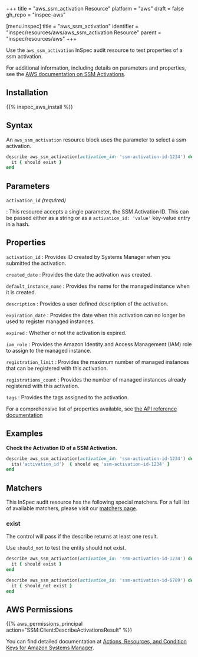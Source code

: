 +++
title = "aws_ssm_activation Resource"
platform = "aws"
draft = false
gh_repo = "inspec-aws"

[menu.inspec]
title = "aws_ssm_activation"
identifier = "inspec/resources/aws/aws_ssm_activation Resource"
parent = "inspec/resources/aws"
+++

Use the `aws_ssm_activation` InSpec audit resource to test properties of a ssm activation.

For additional information, including details on parameters and properties, see the [AWS documentation on SSM Activations](https://docs.aws.amazon.com/systems-manager/latest/userguide/activations.html).

## Installation

{{% inspec_aws_install %}}

## Syntax

 An `aws_ssm_activation` resource block uses the parameter to select a ssm activation.

```ruby
describe aws_ssm_activation(activation_id: 'ssm-activation-id-1234') do
  it { should exist }
end
```

## Parameters

`activation_id` _(required)_

: This resource accepts a single parameter, the SSM Activation ID.
  This can be passed either as a string or as a `activation_id: 'value'` key-value entry in a hash.

## Properties

`activation_id`
: Provides  ID created by Systems Manager when you submitted the activation.

`created_date`
: Provides the date the activation was created.

`default_instance_name`
: Provides the name for the managed instance when it is created.

`description`
: Provides a user defined description of the activation.

`expiration_date`
: Provides the date when this activation can no longer be used to register managed instances.

`expired`
: Whether or not the activation is expired.

`iam_role`
: Provides the Amazon Identity and Access Management (IAM) role to assign to the managed instance.

`registration_limit`
: Provides the maximum number of managed instances that can be registered with this activation.

`registrations_count`
: Provides the number of managed instances already registered with this activation.

`tags`
: Provides the tags assigned to the activation.

For a comprehensive list of properties available, see [the API reference documentation](https://docs.aws.amazon.com/systems-manager/latest/APIReference/API_Activation.html)

## Examples

**Check the Activation ID of a SSM Activation.**

```ruby
describe aws_ssm_activation(activation_id: 'ssm-activation-id-1234') do
  its('activation_id')  { should eq 'ssm-activation-id-1234' }
end
```

## Matchers

This InSpec audit resource has the following special matchers. For a full list of available matchers, please visit our [matchers page](https://www.inspec.io/docs/reference/matchers/).

### exist

The control will pass if the describe returns at least one result.

Use `should_not` to test the entity should not exist.

```ruby
describe aws_ssm_activation(activation_id: 'ssm-activation-id-1234') do
  it { should exist }
end
```

```ruby
describe aws_ssm_activation(activation_id: 'ssm-activation-id-6789') do
  it { should_not exist }
end
```

## AWS Permissions

{{% aws_permissions_principal action="SSM:Client:DescribeActivationsResult" %}}

You can find detailed documentation at [Actions, Resources, and Condition Keys for Amazon Systems Manager](https://docs.aws.amazon.com/IAM/latest/UserGuide/list_awssystemsmanager.html).